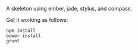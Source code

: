 A skeleton using ember, jade, stylus, and compass.

Get it working as follows:

```
npm install
bower install
grunt
```

